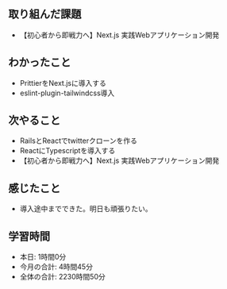 ## 取り組んだ課題
- 【初心者から即戦力へ】Next.js 実践Webアプリケーション開発 
## わかったこと
- PrittierをNext.jsに導入する
- eslint-plugin-tailwindcss導入
## 次やること
- RailsとReactでtwitterクローンを作る
- ReactにTypescriptを導入する
- 【初心者から即戦力へ】Next.js 実践Webアプリケーション開発 
## 感じたこと
- 導入途中までできた。明日も頑張りたい。
## 学習時間
- 本日: 1時間0分
- 今月の合計: 4時間45分
- 全体の合計: 2230時間50分
